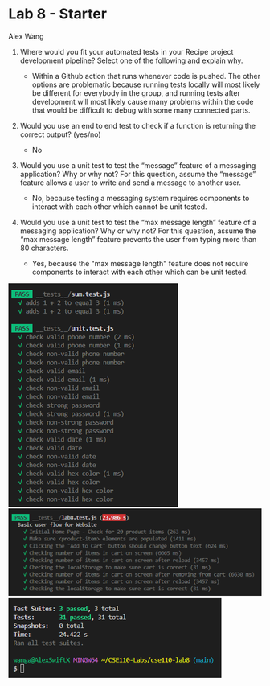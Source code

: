 # Lab 8 - Starter

Alex Wang

1) Where would you fit your automated tests in your Recipe project development pipeline? Select one of the following and explain why.
   - Within a Github action that runs whenever code is pushed. The other options are problematic because running tests locally will most likely be different for everybody in the group, and running tests after development will most likely cause many problems within the code that would be difficult to debug with some many connected parts. 

2) Would you use an end to end test to check if a function is returning the correct output? (yes/no)
   - No

3) Would you use a unit test to test the “message” feature of a messaging application? Why or why not? For this question, assume the “message” feature allows a user to write and send a message to another user.
    - No, because testing a messaging system requires components to interact with each other which cannot be unit tested.

4) Would you use a unit test to test the “max message length” feature of a messaging application? Why or why not? For this question, assume the “max message length” feature prevents the user from typing more than 80 characters.
    - Yes, because the "max message length" feature does not require components to interact with each other which can be unit tested.

![screenshot](./iYnot1P.png)
![screenshot](./e76ijwI.png)
![screenshot](./7ERWl2R.png)